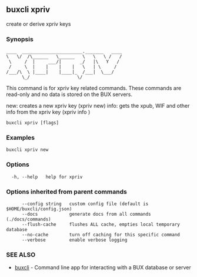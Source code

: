 ## buxcli xpriv

create or derive xpriv keys

### Synopsis

```
____  _______________________._______   ____
\   \/  /\______   \______   \   \   \ /   /
 \     /  |     ___/|       _/   |\   Y   / 
 /     \  |    |    |    |   \   | \     /  
/___/\  \ |____|    |____|_  /___|  \___/   
      \_/                  \/
```

This command is for xpriv key related commands. These commands are read-only and no data is stored on the BUX servers.

new: creates a new xpriv key (xpriv new)
info: gets the xpub, WIF and other info from the xpriv key (xpriv info <xpriv>)


```
buxcli xpriv [flags]
```

### Examples

```
buxcli xpriv new
```

### Options

```
  -h, --help   help for xpriv
```

### Options inherited from parent commands

```
      --config string   custom config file (default is $HOME/buxcli/config.json)
      --docs            generate docs from all commands (./docs/commands)
      --flush-cache     flushes ALL cache, empties local temporary database
      --no-cache        turn off caching for this specific command
      --verbose         enable verbose logging
```

### SEE ALSO

* [buxcli](buxcli.md)	 - Command line app for interacting with a BUX database or server

